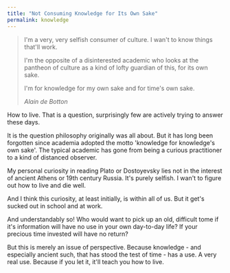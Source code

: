 ```yaml
---
title: "Not Consuming Knowledge for Its Own Sake"
permalink: knowledge
---
```

> I'm a very, very selfish consumer of culture. I wan't to know things that'll work.
> 
> I'm the opposite of a disinterested academic who looks at the pantheon of culture as a kind of lofty guardian of this, for its own sake.
> 
> I'm for knowledge for my own sake and for time's own sake.
> 
> <cite>Alain de Botton</cite>

How to live. That is a question, surprisingly few are actively trying to answer these days.

It is the question philosophy originally was all about. But it has long been forgotten since academia adopted the motto 'knowledge for knowledge's own sake'. The typical academic has gone from being a curious practitioner to a kind of distanced observer.

My personal curiosity in reading Plato or Dostoyevsky lies not in the interest of ancient Athens or 19th century Russia. It's purely selfish. I wan't to figure out how to live and die well.

And I think this curiosity, at least initially, is within all of us. But it get's sucked out in school and at work.

And understandably so! Who would want to pick up an old, difficult tome if it's information will have no use in your own day-to-day life? If your precious time invested will have no return?

But this is merely an issue of perspective. Because knowledge - and especially ancient such, that has stood the test of time - has a use. A very real use. Because if you let it, it'll teach you how to live.